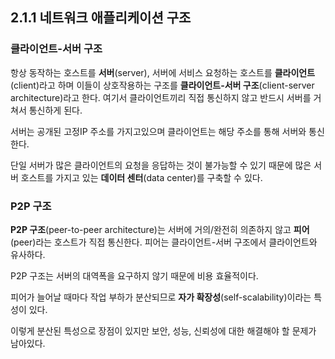 ## 2.1.1 네트워크 애플리케이션 구조

### 클라이언트-서버 구조

항상 동작하는 호스트를 **서버**(server), 서버에 서비스 요청하는 호스트를 **클라이언트**(client)라고 하며 이들이 상호작용하는 구조를 **클라이언트-서버 구조**(client-server architecture)라고 한다. 여기서 클라이언트끼리 직접 통신하지 않고 반드시 서버를 거쳐서 통신하게 된다.

서버는 공개된 고정IP 주소를 가지고있으며 클라이언트는 해당 주소를 통해 서버와 통신한다.

단일 서버가 많은 클라이언트의 요청을 응답하는 것이 불가능할 수 있기 때문에 많은 서버 호스트를 가지고 있는 **데이터 센터**(data center)를 구축할 수 있다.

### P2P 구조

**P2P 구조**(peer-to-peer architecture)는 서버에 거의/완전히 의존하지 않고 **피어**(peer)라는 호스트가 직접 통신한다. 피어는 클라이언트-서버 구조에서 클라이언트와 유사하다.

P2P 구조는 서버의 대역폭을 요구하지 않기 때문에 비용 효율적이다.

피어가 늘어날 때마다 작업 부하가 분산되므로 **자가 확장성**(self-scalability)이라는 특성이 있다.

이렇게 분산된 특성으로 장점이 있지만 보안, 성능, 신뢰성에 대한 해결해야 할 문제가 남아있다.

